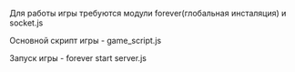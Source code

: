 

Для работы игры требуются модули forever(глобальная инсталяция) и socket.js 


Основной скрипт игры - game_script.js



Запуск игры -  forever start server.js

